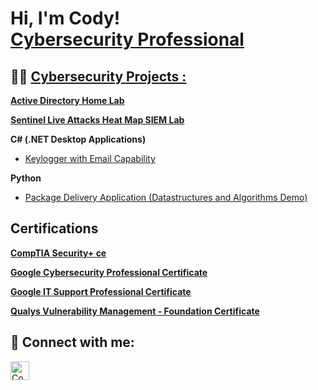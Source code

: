 <h1>Hi, I'm Cody! <br/><a href="https://www.linkedin.com/in/codyro/">Cybersecurity Professional</a></h1>

<h2>👨‍💻 <a href="https://github.com/Cody-Rochester/Cybersecurity/tree/main/"> Cybersecurity Projects :</a></h2>

<b>[Active Directory Home Lab](https://github.com/Cody-Rochester/Cybersecurity/blob/main/Home%20Labs/Active%20Directory%20Home%20Lab.md)</b> 
  
<b>[Sentinel Live Attacks Heat Map SIEM Lab](https://github.com/Cody-Rochester/Cybersecurity/blob/main/Home%20Labs/Sentinel_Live_Attacks_Heat_Map_SIEM_Lab/README.md)</b>

  
<b>C# (.NET Desktop Applications)</b>

  - [Keylogger with Email Capability](https://github.com/Cody-Rochester/Cybersecurity/tree/main/Home%20Labs/Keylogger%20with%20Email%20Output)

    
<b>Python</b>
  - [Package Delivery Application (Datastructures and Algorithms Demo)](https://github.com/joshmadakor1/Package-Delivery-Pathfinding-Algorithm)

<h2>Certifications</h2>

<b>[CompTIA Security+ ce](https://github.com/Cody-Rochester/Cody-Rochester/assets/107632714/7c2e4a34-f11a-4a61-b5ae-0b2495b94e17)
</b>

<b>[Google Cybersecurity Professional Certificate](https://github.com/Cody-Rochester/Cody-Rochester/assets/107632714/fbcd52cc-2129-43ee-8f9a-290083210b58)
</b>

<b>[Google IT Support Professional Certificate](https://github.com/Cody-Rochester/Cody-Rochester/assets/107632714/5f78cd14-b90d-487f-a4f8-e8e1d6d02b7f)
</b>

<b>[Qualys Vulnerability Management - Foundation Certificate](https://github.com/Cody-Rochester/Cody-Rochester/assets/107632714/f59a877f-e285-4215-b146-3a4524c1716a)
</b>

<h2> 🤳 Connect with me:</h2>

[<img align="left" alt="Cody Rochester | LinkedIn" width="30px" src="https://cdn.jsdelivr.net/npm/simple-icons@v3/icons/linkedin.svg" />][linkedin]


[linkedin]: https://linkedin.com/in/codyro

<!--
-->
